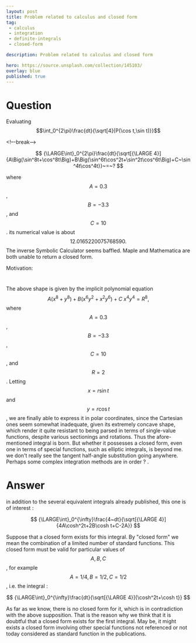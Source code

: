 ```yaml
---
layout: post
title: Problem related to calculus and closed form
tag:
 - calculus
 - integration
 - definite-integrals
 - closed-form

description: Problem related to calculus and closed form

hero: https://source.unsplash.com/collection/145103/
overlay: blue 
published: true
---
```


# Question 

Evaluating $$\int_0^{2\pi}\frac{dt}{\sqrt[4]{P(\cos t,\sin t)}}$$

<!–-break-–>




 $$ 
{\LARGE\int}_0^{2\pi}\frac{dt}{\sqrt[{\LARGE 4}]{A\Big(\sin^8t+\cos^8t\Big)+B\Big(\sin^6t\cos^2t+\sin^2t\cos^6t\Big)+C~\sin^4t\cos^4t}}~=~?
 $$ 


where $$A=0.3$$, $$B=-3.3$$, and $$C=10$$. its numerical value is about $$12.0165220075768590.$$ 
The inverse Symbolic Calculator seems baffled. Maple and Mathematica are both unable to 
return a closed form.

Motivation:

$$\qquad\qquad\qquad\quad$$ The above shape is given by the implicit polynomial equation 
 $$ 
A\Big(x^8+y^8\Big)+B\Big(x^6y^2+x^2y^6\Big)+C~x^4y^4=R^8,
 $$ 
 where $$A=0.3$$, $$B=-3.3$$, $$C=10$$, and $$R=2$$. Letting $$x=r\sin t$$ and $$y=r\cos t$$, we are finally able to express it in polar coordinates, since the Cartesian ones seem somewhat inadequate, given its extremely concave shape, which render it quite resistant to being parsed in terms of single-value functions, despite various sectionings and rotations. Thus the afore-mentioned integral is born. But whether it possesses a closed form, even one in terms of special functions, such as elliptic integrals, is beyond me. we  don't really see the tangent half-angle substitution going anywhere. Perhaps some complex integration methods are in order ?
.

# Answer 


in addition to the several equivalent integrals already published, this one is of interest :

 $$ 
{\LARGE\int}_0^{\infty}\frac{4~dt}{\sqrt[{\LARGE 4}]{4A\cosh^2t+2B\cosh t+C-2A}}
 $$ 

Suppose that a closed form exists for this integral. By "closed form" we  mean the combination of a limited number of standard functions. This closed form must be valid for particular values of $$A,B,C$$, for example $$A=1/4, B=1/2, C=1/2$$, i.e. the integral :

 $$ 
{\LARGE\int}_0^{\infty}\frac{dt}{\sqrt[{\LARGE 4}]{\cosh^2t+\cosh t}}
 $$ 

As far as we  know, there is no closed form for it, which is in contradiction with the above supposition. That is the reason why we  think that it is doubtful that a closed form exists for the first integral. May be, it might exists a closed form involving other special functions not referenced or not today considered as standard function in the publications.   

